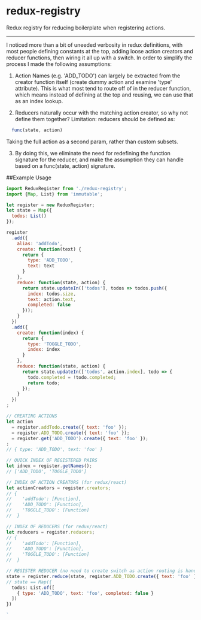 # redux-registry

Redux registry for reducing boilerplate when registering actions.

---

I noticed more than a bit of uneeded verbosity in redux definitions, with
most people defining constants at the top, adding loose action creators and reducer functions,
then wiring it all up with a switch.  In order to simplify the process I made the following assumptions:

1. Action Names (e.g. 'ADD_TODO') can largely be extracted
from the creator function itself (create dummy action and
examine 'type' attribute).  This is what most tend to route
off of in the reducer function, which means instead of defining
at the top and reusing, we can use that as an index lookup.

2. Reducers naturally occur with the matching action creator,
so why not define them together?  Limitation: reducers should be defined as:
```js
  func(state, action)
```
Taking the full action as a second param, rather than custom subsets.

3. By doing this, we eliminate the need for redefining the function
signature for the reducer, and make the assumption they can handle based on a
func(state, action) signature.

##Example Usage

```js
import ReduxRegister from './redux-registry';
import {Map, List} from 'immutable';

let register = new ReduxRegister;
let state = Map({
  todos: List()
});

register
  .add({
    alias: 'addTodo',
    create: function(text) {
      return {
        type: 'ADD_TODO',
        text: text
      }
    },
    reduce: function(state, action) {
      return state.updateIn(['todos'], todos => todos.push({
        index: todos.size,
        text: action.text,
        completed: false
      }));
    }
  })
  .add({
    create: function(index) {
      return {
        type: 'TOGGLE_TODO',
        index: index
      }
    },
    reduce: function(state, action) {
      return state.updateIn(['todos', action.index], todo => {
        todo.completed = !todo.completed;
        return todo;
      });
    }
  })
;

// CREATING ACTIONS
let action
  = register.addTodo.create({ text: 'foo' });
  = register.ADD_TODO.create({ text: 'foo' });
  = register.get('ADD_TODO').create({ text: 'foo' });
;
// { type: 'ADD_TODO', text: 'foo' }

// QUICK INDEX OF REGISTERED PAIRS
let idnex = register.getNames();
// ['ADD_TODO', 'TOGGLE_TODO']

// INDEX OF ACTION CREATORS (for redux/react)
let actionCreators = register.creators;
// {
//    'addTodo': [Function],
//    'ADD_TODO': [Function],
//    'TOGGLE_TODO': [Function]
//  }

// INDEX OF REDUCERS (for redux/react)
let reducers = register.reducers;
// {
//    'addTodo': [Function],
//    'ADD_TODO': [Function],
//    'TOGGLE_TODO': [Function]
//  }

// REGISTER REDUCER (no need to create switch as action routing is handled internally)
state = register.reduce(state, register.ADD_TODO.create({ text: 'foo' }));
// state == Map({
  todos: List.of([
    { type: 'ADD_TODO', text: 'foo', completed: false }
  ])
})

`
